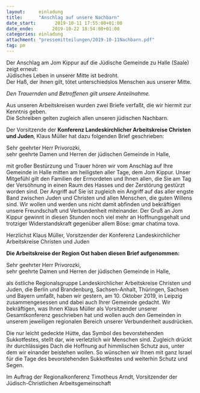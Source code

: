 ```yaml
---
layout:     einladung
title:      "Anschlag auf unsere Nachbarn"
date_start:       2019-10-11 17:55:00+01:00
date_ende:       2019-10-22 18:54:00+01:00
categories: einladung
attachment: "pressemitteilungen/2019-10-11Nachbarn.pdf"
tag: pm
---
```


Der Anschlag am Jom Kippur auf die Jüdische Gemeinde zu Halle (Saale)
zeigt erneut:
    <br>
Jüdisches Leben in unserer Mitte ist bedroht.
    <br>
Der Haß, der ihnen gilt, tötet unterschiedslos Menschen aus unserer Mitte.

*Den Trauernden und Betroffenen gilt unsere Anteilnahme.*

Aus unseren Arbeitskreisen wurden zwei Briefe verfaßt, die wir hiermit zur Kenntnis geben.
    <br>
Die Schreiben gelten zugleich allen unseren jüdischen Nachbarn.

Der Vorsitzende der
**Konferenz Landeskirchlicher Arbeitskreise Christen und Juden**,
Klaus Müller
hat dazu folgenden Brief geschrieben:

Sehr geehrter Herr Privorozki,<br/>
sehr geehrte Damen und Herren der jüdischen Gemeinde in Halle,

mit großer Bestürzung und Trauer hören wir vom Anschlag auf Ihre Gemeinde in Halle mitten am heiligsten aller Tage, dem Jom Kippur. Unser Mitgefühl gilt den Familien der Ermordeten und Ihnen allen, die Sie am Tag der Versöhnung in einen Raum des Hasses und der Zerstörung gestürzt worden sind. Der Angriff auf Sie ist zugleich ein Angriff auf das aller engste Band zwischen Juden und Christen und allen Menschen, die guten Willens sind. Wir wollen und werden uns nicht damit abfinden und bekräftigen unsere Freundschaft und Verbundenheit miteinander. Der Gruß an Jom Kippur gewinnt in diesen Stunden noch viel mehr an Hoffnungsgehalt und trotziger Widerstandskraft gegenüber allem Böse: gmar chatima tova.

Herzlichst
Klaus Müller,
Vorsitzender der Konferenz Landeskirchlicher Arbeitskreise Christen und Juden

**Die Arbeitskreise der Region Ost haben diesen Brief aufgenommen:**

Sehr geehrter Herr Privorozki,<br/>
sehr geehrte Damen und Herren der jüdischen Gemeinde in Halle,

als östliche Regionalsgruppe Landeskirchlicher Arbeitskreise Christen und Juden,
die Berlin und Brandenburg, Sachsen-Anhalt, Thüringen, Sachsen und Bayern umfaßt,
haben wir gestern, am 10. Oktober 2019, in Leipzig zusammengesessen und dabei auch Ihrer Gemeinde gedacht.
Wir bekräftigen, was Ihnen Klaus Müller als Vorsitzender unserer Gesamtkonferenz geschrieben hat
und wollen auch den Gemeinden in unserem jeweiligen regionalen Bereich unserer Verbundenheit ausdrücken.

Die nur leicht gedeckte Hütte, das Symbol des bevorstehenden Sukkotfestes, stellt dar, wie verletzlich wir Menschen sind.
Zugleich drückt ihr durchlässiges Dach die Hoffnung auf himmlischen Schutz aus, unter dem wir einander beistehen wollen.
So wünschen wir Ihnen mit ganz Israel für die Tage des bevorstehenden Sukkotfestes und weiterhin Schutz und Segen.

Im Auftrag der Regionalkonferenz
Timotheus Arndt,
Vorsitzender der Jüdisch-Christlichen Arbeitsgemeinschaft
